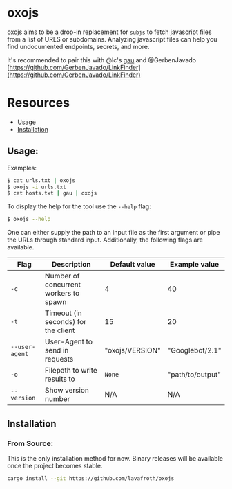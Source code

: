 # oxojs

oxojs aims to be a drop-in replacement for `subjs` to fetch javascript files from a list of URLS or subdomains. Analyzing javascript files can help you find undocumented endpoints, secrets, and more.

It's recommended to pair this with @lc's [gau](https://github.com/lc/gau) and @GerbenJavado [https://github.com/GerbenJavado/LinkFinder](https://github.com/GerbenJavado/LinkFinder)

# Resources
- [Usage](#usage)
- [Installation](#installation)

## Usage:
Examples:
```sh
$ cat urls.txt | oxojs 
$ oxojs -i urls.txt
$ cat hosts.txt | gau | oxojs
```

To display the help for the tool use the `--help` flag:

```sh
$ oxojs --help
```

One can either supply the path to an input file as the first argument or pipe
the URLs through standard input. Additionally, the following flags are
available.

| Flag | Description | Default value | Example value |
|------|-------------|---------------|---------------|
| `-c` | Number of concurrent workers to spawn | 4 | 40
| `-t` | Timeout (in seconds) for the client | 15 | 20
| `--user-agent` | User-Agent to send in requests | "oxojs/VERSION" | "Googlebot/2.1"
| `-o` | Filepath to write results to | `None` | "path/to/output"
| `--version` | Show version number | N/A | N/A


## Installation
### From Source:

This is the only installation method for now. Binary releases will be available once the project becomes stable.

```sh
cargo install --git https://github.com/lavafroth/oxojs
```
